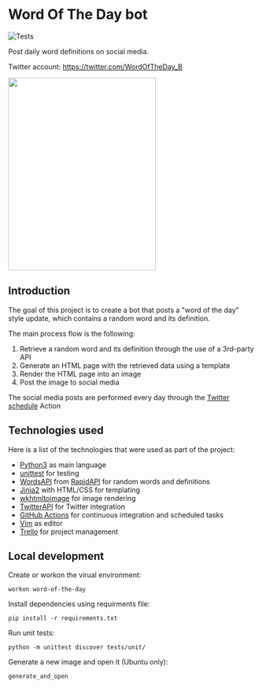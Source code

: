 # Word Of The Day bot

![Tests](https://github.com/lucasrijllart/word-of-the-day-bot/workflows/Tests/badge.svg?branch=main)

Post daily word definitions on social media.

Twitter account: https://twitter.com/WordOfTheDay_B

<img src="https://user-images.githubusercontent.com/11093148/103416106-67415300-4b85-11eb-9bf9-f0bbf9200bee.jpg" width="300" height="392">

## Introduction

The goal of this project is to create a bot that posts a "word of the day" style update,
which contains a random word and its definition.

The main process flow is the following:
  1. Retrieve a random word and its definition through the use of a 3rd-party API
  2. Generate an HTML page with the retrieved data using a template
  3. Render the HTML page into an image
  4. Post the image to social media

The social media posts are performed every day through the [Twitter schedule](https://github.com/lucasrijllart/word-of-the-day-bot/actions?query=workflow%3A%22Twitter+schedule%22) Action

## Technologies used

Here is a list of the technologies that were used as part of the project:
- [Python3](https://www.python.org/) as main language
- [unittest](https://docs.python.org/3.6/library/unittest.html) for testing
- [WordsAPI](https://rapidapi.com/dpventures/api/wordsapi/) from [RapidAPI](https://rapidapi.com/) for random words and definitions
- [Jinja2](https://jinja.palletsprojects.com/en/master/) with HTML/CSS for templating
- [wkhtmltoimage](https://wkhtmltopdf.org/) for image rendering
- [TwitterAPI](https://github.com/geduldig/TwitterAPI) for Twitter integration
- [GitHub Actions](https://github.com/features/actions) for continuous integration and scheduled tasks
- [Vim](https://www.vim.org/) as editor
- [Trello](https://trello.com/) for project management


## Local development

Create or workon the virual environment:

`workon word-of-the-day`

Install dependencies using requirments file:

`pip install -r requirements.txt`

Run unit tests:

`python -m unittest discover tests/unit/`

Generate a new image and open it (Ubuntu only):

`generate_and_open`

